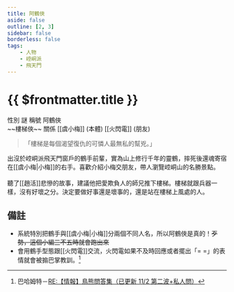 ```yaml
---
title: 阿鶴俠
aside: false
outline: [2, 3]
sidebar: false
borderless: false
tags:
    - 人物
    - 崆峒派
    - 飛天門
---
```


# {{ $frontmatter.title }}

<ChTabs position="bottom">
	<ChTab title="阿鶴俠">
		<Ch src='/images/characters/special805/special.webp' position='right'/>
		<ChName nameZh='阿鶴俠' nameEn='A He Xia' position='right' />
		<ChTable>
			<ChTr>
				<ChTd isTitle=true>
					性別
				</ChTd>
				<ChTd>
					謎
				</ChTd>
			</ChTr>
			<ChTr>
				<ChTd isTitle=true>
					稱號
				</ChTd>
				<ChTd>
					阿鶴俠<br>~~樓梯俠~~
				</ChTd>
			</ChTr>
			<ChTr>
				<ChTd isTitle=true position='center'>
					關係
				</ChTd>
			</ChTr>
			<ChTr>
				<ChTd position='center'>
					[[虞小梅]] (本體)
				</ChTd>
			</ChTr>
			<ChTr>
				<ChTd position='center'>
					[[火閃電]] (朋友)
				</ChTd>
			</ChTr>
		</ChTable>
	</ChTab>
	<ChTab title="出來玩！">
		<Ch src='/images/characters/special805/special2.webp' position='right'/>
		<ChName nameZh='阿鶴俠' nameEn='A He Xia' position='right' />
	</ChTab>
</ChTabs>

> 「樓梯是每個渴望復仇的可憐人最無私的幫兇。」

出沒於崆峒派飛天門窗戶的鶴手前輩，實為山上修行千年的靈鶴，摔死後還魂寄宿在[[虞小梅|小梅]]的右手。喜歡介紹小梅交朋友，帶人瀏覽崆峒山的名勝景點。
<br><br>
聽了[[趙活]]悲慘的故事，建議他把愛欺負人的師兄推下樓梯。樓梯就跟兵器一樣，沒有好壞之分。決定要做好事還是壞事的，還是站在樓梯上風處的人。

## 備註

-   系統特別把鶴手與[[虞小梅|小梅]]分兩個不同人名，所以阿鶴俠是真的！~~歹勢，這個小編三不五時就會跑出來~~
-   會用鶴手型態跟[[火閃電]]交流，火閃電如果不及時回應或者擺出「= =」的表情就會被搧巴掌教訓。[^1]

[^1]: 巴哈姆特－[RE:【情報】鳥熊問答集（已更新 11/2 第二波+私人問）](https://forum.gamer.com.tw/Co.php?bsn=73317&sn=12184&subbsn=1&bPage=0)
